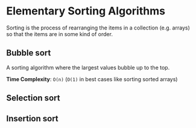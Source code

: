 # Elementary Sorting Algorithms
Sorting is the process of rearranging the items in a collection (e.g. arrays) so that the items are in some kind of order.

## Bubble sort
A sorting algorithm where the largest values bubble up to the top.

**Time Complexity**: `O(n)` (`O(1)` in best cases like sorting sorted arrays)

## Selection sort

## Insertion sort